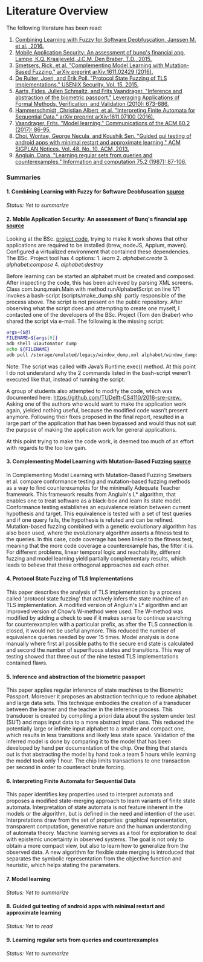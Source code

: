 # Literature Overview

The following literature has been read:

1. [Combining Learning with Fuzzy for Software Deobfuscation, Janssen M. et al., 2016.](#literature1)
2. [Mobile Application Security: An assessment of bunq's financial app, Lampe, K.Q. Kraaijeveld, J.C.M. Den Braber, T.D., 2015. ](#literature2)
3. [Smetsers, Rick, et al. "Complementing Model Learning with Mutation-Based Fuzzing." arXiv preprint arXiv:1611.02429 (2016). ](#literature3)
4. [De Ruiter, Joeri, and Erik Poll. "Protocol State Fuzzing of TLS Implementations." USENIX Security. Vol. 15. 2015.](#literature4)
5. [Aarts, Fides, Julien Schmaltz, and Frits Vaandrager. "Inference and abstraction of the biometric passport." Leveraging Applications of Formal Methods, Verification, and Validation (2010): 673-686.](#literature5)
6. [Hammerschmidt, Christian Albert, et al. "Interpreting Finite Automata for Sequential Data." arXiv preprint arXiv:1611.07100 (2016).](#literature6)
7. [Vaandrager, Frits. "Model learning." Communications of the ACM 60.2 (2017): 86-95.](#literature7)
8. [Choi, Wontae, George Necula, and Koushik Sen. "Guided gui testing of android apps with minimal restart and approximate learning." ACM SIGPLAN Notices. Vol. 48. No. 10. ACM, 2013.](#literature8)
9. [Angluin, Dana. "Learning regular sets from queries and counterexamples." Information and computation 75.2 (1987): 87-106.](#literature9)

### Summaries


#### <a id="literature1"></a> 1. Combining Learning with Fuzzy for Software Deobfuscation [source](http://repository.tudelft.nl/islandora/object/uuid:6282cd05-6ae3-4f39-adc7-1a45efe1ccce?collection=education)
_Status: Yet to summarize_

#### <a id="literature2"></a> 2. Mobile Application Security: An assessment of Bunq's financial app [source](http://repository.tudelft.nl/islandora/object/uuid%3A37e87645-09a3-4ace-b9b2-dad897292ac9?collection=education)
Looking at the BSc. [project code](https://github.com/bunqcom/fsm-learner), trying to make it work shows that other applications are required to be installed (brew, nodeJS, Appium, maven). Configured a virtualized environment that contained these dependencies. The BSc. Project tool has 4 options:
    1. _learn_
    2. _alphabet:create_
    3. _alphabet:compose_
    4. _alphabet:destroy_

Before learning can be started an alphabet must be created and composed. After inspecting the code, this has been achieved by parsing XML screens.
Class com.bunq.main.Main with method runAlphabetScript on line 171 invokes a bash-script (scripts/make_dump.sh)  partly responsible of the process above. The script is not present on the public repository. After observing what the script does and attempting to create one myself, I contacted one of the developers of the BSc. Project (Tom den Braber) who shared the script via e-mail. The following is the missing script:

```bash
args=($@)
FILENAME=${args[0]}
adb shell uiautomator dump
echo ${FILENAME}
adb pull /storage/emulated/legacy/window_dump.xml alphabet/window_dumps/$FILENAME   
```
Note: The script was called with Java’s Runtime.exec() method. At this point I do not understand why the 2 commands listed in the bash-script weren’t executed like that, instead of running the script.

A group of students also attempted to modify the code, which was documented here: https://github.com/TUDelft-CS4110/2016-sre-crew.  Asking one of the authors who would want to make the application work again, yielded nothing useful, because the modified code wasn’t present anymore. Following their fixes proposed in the final report, resulted in a large part of the application that has been bypassed and would thus not suit the purpose of making the application work for general applications.

At this point trying to make the code work, is deemed too much of an effort with regards to the too low gain.

#### <a id="literature3"></a> 3. Complementing Model Learning with Mutation-Based Fuzzing [source](https://arxiv.org/pdf/1611.02429.pdf)
In Complementing Model Learning with Mutation-Based Fuzzing Smetsers et al. compare conformance testing and mutation-based fuzzing methods as a way to find counterexamples for the minimally Adequate Teacher framework. This framework results from Angluin's L* algorithm, that enables one to treat software as a black-box and learn its state model. Conformance testing establishes an equivalence relation between current hypothesis and target. This equivalence is tested with a set of test queries and if one query fails, the hypothesis is refuted and can be refined.  Mutation-based fuzzing combined with a genetic evolutionary algorithm has also been used, where the evolutionary algorithm asserts a fitness test to the queries. In this case, code coverage has been linked to the fitness test, meaning that the more code coverage a counterexample has, the fitter it is. For different problems, linear temporal logic and reachability, different fuzzing and model learning yield partially complementary results, which leads to believe that these orthogonal approaches aid each other.

#### <a id="literature4"></a> 4. Protocol State Fuzzing of TLS Implementations
This paper describes the analysis of TLS implementation by a process called 'protocol state fuzzing' that actively infers the state machine of an TLS implementation. A modified version of Angluin's L* algorithm and an improved version of Chow’s W-method were used. The W-method was modified by adding a check to see if it makes sense to continue searching for counterexamples with a particular prefix, as after the TLS connection is closed, it would not be useful anymore. This reduced the number of equivalence queries needed by over 15 times. Model analysis is done manually where first all possible paths to the secure end state is calculated and second the number of superfluous states and transitions. This way of testing showed that three out of the nine tested TLS implementations contained flaws.

#### <a id="literature5"></a> 5. Inference and abstraction of the biometric passport
This paper applies regular inference of state machines to the Biometric Passport. Moreover it proposes an abstraction technique to reduce alphabet and large data sets. This technique embodies the creation of a transducer between the learner and the teacher in the inference process. This transducer is created by compiling a priori data about the system under test (SUT) and maps input data to a more abstract input class. This reduced the potentially large or infinite input alphabet to a smaller and compact one, which results in less transitions and likely less state space. Validation of the inferred model is done by comparing it to the model that has been developed by hand per documentation of the chip. One thing that stands out is that abstracting the model by hand took a team 5 hours while learning the model took only 1 hour. The chip limits transactions to one transaction per second in order to counteract brute forcing.

#### <a id="literature6"></a> 6. Interpreting Finite Automata for Sequential Data
This paper identifies key properties used to interpret automata and proposes a modified state-merging approach to learn variants of finite state automata. Interpretation of state automata is not feature inherent in the models or the algorithm, but is defined in the need and intention of the user. Interpretations draw from the set of properties: graphical representation, transparent computation, generative nature and the human understanding of automata theory. Machine learning serves as a tool for exploration to deal with epistemic uncertainty in observed systems. The goal is not only to obtain a more compact view, but also to learn how to generalize from the observed data. A new algorithm for flexible state merging is introduced that separates the symbolic representation from the objective function and heuristic, which helps stating the parameters.

####  <a id="literature7"></a> 7. Model learning
_Status: Yet to summarize_

####  <a id="literature8"></a> 8. Guided gui testing of android apps with minimal restart and approximate learning
_Status: Yet to read_

####  <a id="literature9"></a> 9. Learning regular sets from queries and counterexamples
_Status: Yet to summarize_
